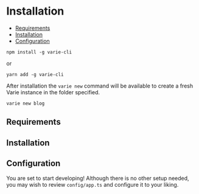 # Installation

* [Requirements](#requirements)
* [Installation](#installation)
* [Configuration](#configuration)

`npm install -g varie-cli`

or

`yarn add -g varie-cli`

After installation the `varie new` command will be available to create a fresh Varie instance in the folder specified.

`varie new blog`

<a name="requirements"></a>

## Requirements

<a name="installation"></a>

## Installation

<a name="configuration"></a>

## Configuration

You are set to start developing! Although there is no other setup needed, you may wish to review `config/app.ts` and configure it to your liking.
